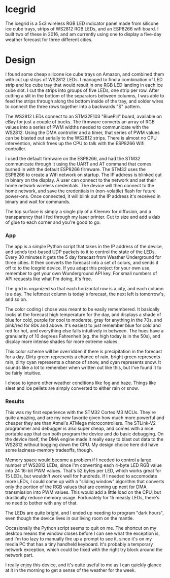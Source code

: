 # Icegrid

The icegrid is a 5x3 wireless RGB LED indicator panel made from silicone ice cube trays, strips of WS2812 RGB LEDs, and an ESP8266 wifi board. I built two of these in 2016, and am currently using one to display a five-day weather forecast for three different cities.

# Design
I found some cheap silicone ice cube trays on Amazon, and combined them with cut up strips of WS2812 LEDs. I managed to find a combination of LED strip and ice cube tray that would result in one RGB LED landing in each ice cube slot. I cut the strips into groups of five LEDs, one strip per row. After cutting a slit in the bottom of the separators between columns, I was able to feed the strips through along the bottom inside of the tray, and solder wires to connect the three rows together into a backwards "S" pattern.

The WS2812 LEDs connect to an STM32F103 "BluePill" board, available on eBay for just a couple of bucks. The firmware converts an array of RGB values into a series of PWM widths needed to communicate with the WS2812. Using the DMA controller and a timer, that series of PWM values can be blasted out serially to the WS2812 strips. There is almost no CPU intervention, which frees up the CPU to talk with the ESP8266 Wifi controller.

I used the default firmware on the ESP8266, and had the STM32 communicate through it using the UART and AT command that comes burned in with the default ESP8266 firmware. The STM32 uses the ESP8266 to create a Wifi network on startup. The IP address is blinked out in binary on the display. A user can connect to the network and set their home network wireless credentials. The device will then connect to the home network, and save the credentials in (non-volatile) flash for future power-ons. Once connected, it will blink out the IP address it's received in binary and wait for commands.

The top surface is simply a single ply of a Kleenex for diffusion, and a transparency that I fed through my laser printer. Cut to size and add a dab of glue to each corner and you're good to go.

### App
The app is a simple Python script that takes in the IP address of the device, and sends text-based UDP packets to it to control the state of the LEDs. Every 30 minutes it gets the 5 day forecast from Weather Underground for three cities. It then converts the forecast into a set of colors, and sends it off to to the Icegrid device. If you adapt this project for your own use, remember to get your own Wunderground API key. For small numbers of API requests like what I'm doing, it's free.

The grid is organized so that each horizontal row is a city, and each column is a day. The leftmost column is today's forecast, the next left is tomorrow's, and so on.

The color coding I chose was meant to be easily remembered. It basically looks at the forecast high temperature for the day, and displays a shade of blue for cold, purple for cool to moderate, gray for anything in the 70s, and pink/red for 80s and above. It's easiest to just remember blue for cold and red for hot, and everything else falls intuitively in between. The hues have a granularity of 10 degrees Fahrenheit (eg. the high today is in the 50s), and display more intense shades for more extreme values.

This color scheme will be overridden if there is precipitation in the forecast for a day. Dirty green represents a chance of rain, bright green represents rain, dirty cyan represents a chance of snow, and cyan represents snow. It sounds like a lot to remember when written out like this, but I've found it to be fairly intuitive.

I chose to ignore other weather conditions like fog and haze. Things like sleet and ice pellets are simply converted to either rain or snow.

### Results
This was my first experience with the STM32 Cortex M3 MCUs. They're quite amazing, and are my new favorite given how much more powerful and cheaper they are than Atmel's ATMega microcontrollers. The STLink-V2 programmer and debugger is also super cheap, and comes with a nice portable app that can both program the device and do basic debugging. On the device itself, the DMA engine made it really easy to blast out data to the WS2812 without bogging down the CPU. My design choice here did have some laziness-memory tradeoffs, though.

Memory space would become a problem if I needed to control a large number of WS2812 LEDs, since I'm converting each 4-byte LED RGB value into 24 16-bit PWM values. That's 52 bytes per LED, which works great for 15 LEDs, but wouldn't work well for hundreds. If I needed to accomodate more LEDs, I could come up with a "sliding window" algorithm that converts only the portion of the RGB values that are coming up next for DMA transmission into PWM values. This would add a little load on the CPU, but drastically reduce memory usage. Fortunately for 15 measly LEDs, there's no need to bother with any of that.

The LEDs are quite bright, and I ended up needing to program "dark hours", even though the device lives in our living room on the mantle.

Occasionally the Python script seems to quit on me. The shortcut on my desktop means the window closes before I can see what the exception is, and I'm too lazy to manually fire up a prompt to see it, since it's on my media PC that has a tiny handheld keyboard. It's probably a temporary network exception, which could be fixed with the right try block around the network part.

I really enjoy this device, and it's quite useful to me as I can quickly glance at it in the morning to get a sense of the weather for the week.
